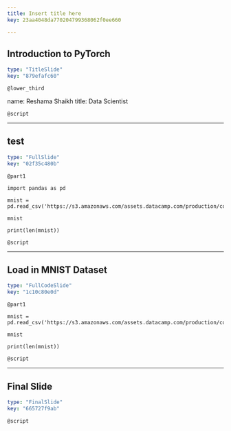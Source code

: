 ```yaml
---
title: Insert title here
key: 23aa4048da770204799368062f0ee660

---
```

## Introduction to PyTorch

```yaml
type: "TitleSlide"
key: "879efafc60"
```

`@lower_third`

name: Reshama Shaikh
title: Data Scientist


`@script`



---
## test

```yaml
type: "FullSlide"
key: "02f35c480b"
```

`@part1`
```
import pandas as pd

mnist = pd.read_csv('https://s3.amazonaws.com/assets.datacamp.com/production/course_3524/datasets/mnist_2500.csv')
```

```
mnist
```

```
print(len(mnist))
```


`@script`



---
## Load in MNIST Dataset

```yaml
type: "FullCodeSlide"
key: "1c10c80e0d"
```

`@part1`
```
mnist = pd.read_csv('https://s3.amazonaws.com/assets.datacamp.com/production/course_3524/datasets/mnist_2500.csv')
```

```
mnist
```

```
print(len(mnist))
```


`@script`



---
## Final Slide

```yaml
type: "FinalSlide"
key: "665727f9ab"
```

`@script`


